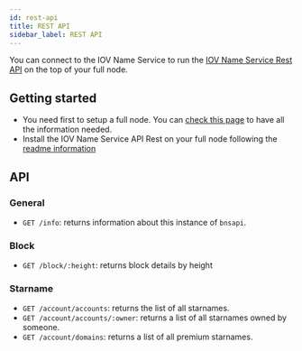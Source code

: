 ```yaml
---
id: rest-api
title: REST API
sidebar_label: REST API
---
```


You can connect to the IOV Name Service to run the [IOV Name Service Rest API](https://github.com/iov-one/bns/tree/master/cmd/bnsapi) on the top of your full node.

## Getting started

- You need first to setup a full node. You can [check this page](/docs/iov-name-service/validator/testnet) to have all the information needed.
- Install the IOV Name Service API Rest on your full node following the [readme information](https://github.com/iov-one/bns/tree/master/cmd/bnsapi)

## API

### General

- `GET /info`: returns information about this instance of `bnsapi`.

### Block

- `GET /block/:height`: returns block details by height

### Starname

- `GET /account/accounts`: returns the list of all starnames.
- `GET /account/accounts/:owner`: returns a list of all starnames owned by someone.
- `GET /account/domains`: returns a list of all premium starnames.